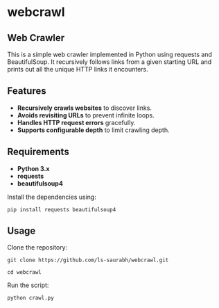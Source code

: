 # webcrawl

## Web Crawler

This is a simple web crawler implemented in Python using requests and BeautifulSoup. It recursively follows links from a given starting URL and prints out all the unique HTTP links it encounters.

## Features

- **Recursively crawls websites** to discover links.
- **Avoids revisiting URLs** to prevent infinite loops.
- **Handles HTTP request errors** gracefully.
- **Supports configurable depth** to limit crawling depth.

## Requirements

- **Python 3.x**
- **requests**
- **beautifulsoup4**


Install the dependencies using:

```
pip install requests beautifulsoup4
```

## Usage

Clone the repository:
```
git clone https://github.com/ls-saurabh/webcrawl.git
```

```
cd webcrawl
```

Run the script:
 ```
python crawl.py
```